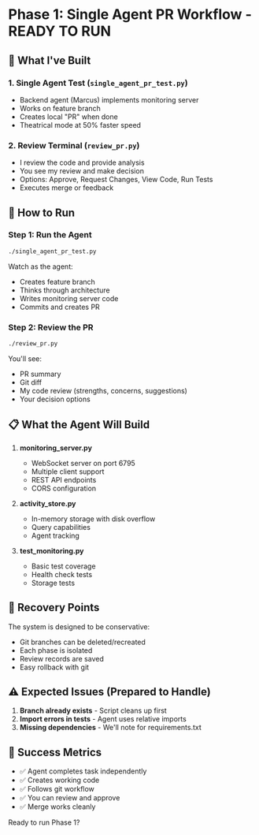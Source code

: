 # Phase 1: Single Agent PR Workflow - READY TO RUN

## 🎯 What I've Built

### 1. Single Agent Test (`single_agent_pr_test.py`)
- Backend agent (Marcus) implements monitoring server
- Works on feature branch
- Creates local "PR" when done
- Theatrical mode at 50% faster speed

### 2. Review Terminal (`review_pr.py`)
- I review the code and provide analysis
- You see my review and make decision
- Options: Approve, Request Changes, View Code, Run Tests
- Executes merge or feedback

## 🚀 How to Run

### Step 1: Run the Agent
```bash
./single_agent_pr_test.py
```

Watch as the agent:
- Creates feature branch
- Thinks through architecture
- Writes monitoring server code
- Commits and creates PR

### Step 2: Review the PR
```bash
./review_pr.py
```

You'll see:
- PR summary
- Git diff
- My code review (strengths, concerns, suggestions)
- Your decision options

## 📋 What the Agent Will Build

1. **monitoring_server.py**
   - WebSocket server on port 6795
   - Multiple client support
   - REST API endpoints
   - CORS configuration

2. **activity_store.py**
   - In-memory storage with disk overflow
   - Query capabilities
   - Agent tracking

3. **test_monitoring.py**
   - Basic test coverage
   - Health check tests
   - Storage tests

## 🔄 Recovery Points

The system is designed to be conservative:
- Git branches can be deleted/recreated
- Each phase is isolated
- Review records are saved
- Easy rollback with git

## ⚠️ Expected Issues (Prepared to Handle)

1. **Branch already exists** - Script cleans up first
2. **Import errors in tests** - Agent uses relative imports
3. **Missing dependencies** - We'll note for requirements.txt

## 🎯 Success Metrics

- ✅ Agent completes task independently
- ✅ Creates working code
- ✅ Follows git workflow
- ✅ You can review and approve
- ✅ Merge works cleanly

Ready to run Phase 1?